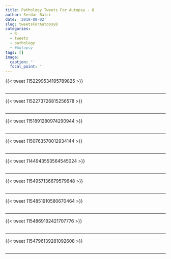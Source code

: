 ```yaml
---
title: Pathology Tweets For Autopsy - 8
author: Serdar Balci
date: '2019-08-02'
slug: tweetsForAutopsy8
categories:
  - R
  - tweets
  - pathology
  - #Autopsy
tags: []
image:
  caption: ''
  focal_point: ''
---
```



{{< tweet 1152299534195789825 >}}
<br>
<br>
<hr>
{{< tweet 1152273726815256578 >}}
<br>
<br>
<hr>
{{< tweet 1151891280974290944 >}}
<br>
<br>
<hr>
{{< tweet 1150763570012934144 >}}
<br>
<br>
<hr>
{{< tweet 1144943553564545024 >}}
<br>
<br>
<hr>
{{< tweet 1154957136679579648 >}}
<br>
<br>
<hr>
{{< tweet 1154851910580670464 >}}
<br>
<br>
<hr>
{{< tweet 1154869192421707776 >}}
<br>
<br>
<hr>
{{< tweet 1154796139281092608 >}}
<br>
<br>
<hr>

